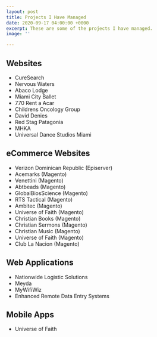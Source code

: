 ```yaml
---
layout: post
title: Projects I Have Managed
date: 2020-09-17 04:00:00 +0000
excerpt: These are some of the projects I have managed.
image: ''

---
```

## Websites

* CureSearch
* Nervous Waters
* Abaco Lodge
* Miami City Ballet
* 770 Rent a Acar
* Childrens Oncology Group
* David Denies
* Red Stag Patagonia
* MHKA
* Universal Dance Studios Miami

## eCommerce Websites

* Verizon Dominican Republic (Episerver)
* Acemarks (Magento)
* Venettini (Magento)
* Abtbeads (Magento)
* GlobalBiosScience (Magento)
* RTS Tactical (Magento)
* Ambitec (Magento)
* Universe of Faith (Magento)
* Christian Books (Magento)
* Christian Sermons (Magento)
* Christian Music (Magento)
* Universe of Faith (Magento)
* Club La Nacion (Magento)

## Web Applications

* Nationwide Logistic Solutions
* Meyda
* MyWifiWiz
* Enhanced Remote Data Entry Systems

## Mobile Apps

* Universe of Faith
